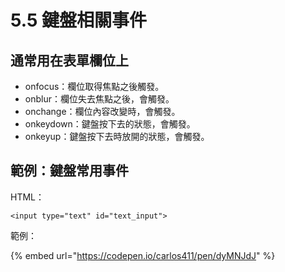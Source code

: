 # 5.5 鍵盤相關事件

## 通常用在表單欄位上



* onfocus：欄位取得焦點之後觸發。
* onblur：欄位失去焦點之後，會觸發。
* onchange：欄位內容改變時，會觸發。
* onkeydown：鍵盤按下去的狀態，會觸發。
* onkeyup：鍵盤按下去時放開的狀態，會觸發。



## 範例：鍵盤常用事件

HTML：

```markup
<input type="text" id="text_input">
```



範例：

{% embed url="https://codepen.io/carlos411/pen/dyMNJdJ" %}



